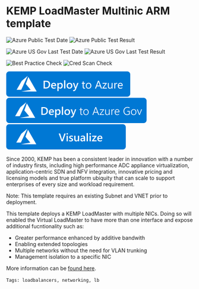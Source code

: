 # KEMP LoadMaster Multinic ARM template

![Azure Public Test Date](https://azurequickstartsservice.blob.core.windows.net/badges/kemp-loadmaster-multinic/PublicLastTestDate.svg)
![Azure Public Test Result](https://azurequickstartsservice.blob.core.windows.net/badges/kemp-loadmaster-multinic/PublicDeployment.svg)

![Azure US Gov Last Test Date](https://azurequickstartsservice.blob.core.windows.net/badges/kemp-loadmaster-multinic/FairfaxLastTestDate.svg)
![Azure US Gov Last Test Result](https://azurequickstartsservice.blob.core.windows.net/badges/kemp-loadmaster-multinic/FairfaxDeployment.svg)

![Best Practice Check](https://azurequickstartsservice.blob.core.windows.net/badges/kemp-loadmaster-multinic/BestPracticeResult.svg)
![Cred Scan Check](https://azurequickstartsservice.blob.core.windows.net/badges/kemp-loadmaster-multinic/CredScanResult.svg)

[![Deploy To Azure](https://raw.githubusercontent.com/Azure/azure-quickstart-templates/master/1-CONTRIBUTION-GUIDE/images/deploytoazure.svg?sanitize=true)](https://portal.azure.com/#create/Microsoft.Template/uri/https%3A%2F%2Fraw.githubusercontent.com%2FAzure%2Fazure-quickstart-templates%2Fmaster%2Fkemp-loadmaster-multinic%2Fazuredeploy.json)
[![Deploy To Azure US Gov](https://raw.githubusercontent.com/Azure/azure-quickstart-templates/master/1-CONTRIBUTION-GUIDE/images/deploytoazuregov.svg?sanitize=true)](https://portal.azure.us/#create/Microsoft.Template/uri/https%3A%2F%2Fraw.githubusercontent.com%2FAzure%2Fazure-quickstart-templates%2Fmaster%2Fkemp-loadmaster-multinic%2Fazuredeploy.json)
[![Visualize](https://raw.githubusercontent.com/Azure/azure-quickstart-templates/master/1-CONTRIBUTION-GUIDE/images/visualizebutton.svg?sanitize=true)](http://armviz.io/#/?load=https%3A%2F%2Fraw.githubusercontent.com%2FAzure%2Fazure-quickstart-templates%2Fmaster%2Fkemp-loadmaster-multinic%2Fazuredeploy.json)

Since 2000, KEMP has been a consistent leader in innovation with a number of
industry firsts, including high performance ADC appliance virtualization,
application-centric SDN and NFV integration, innovative pricing and licensing
models and true platform ubiquity that can scale to support enterprises of every
size and workload requirement.

Note: This template requires an existing Subnet and VNET prior to deployment.

This template deploys a KEMP LoadMaster with multiple NICs. Doing so will
enabled the Virtual LoadMaster to have more than one interface and expose
additional fucntionality such as:

- Greater performance enhanced by additive bandwith
- Enabling extended topologies
- Multiple networks without the need for VLAN trunking
- Management isolation to a specific NIC

More information can be
[found here](https://kemptechnologies.com/solutions/microsoft-load-balancing/loadmaster-azure/).

`Tags: loadbalancers, networking, lb`
